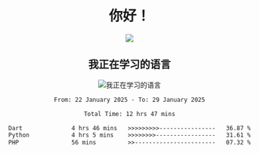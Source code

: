 <div align="center">
<h1>你好！</h1>
  
<a href="https://github.com/ikun0014">
    <img align="center" src="https://github-readme-stats-sigma-five.vercel.app/api?username=ikun0014&include_all_commits=true&show_icons=true&count_private=true&locale=cn&bg_color=0,EC6C6C,FFD479,FFFC79,73FA79,73FDFF,D783FF" />
  </a>
</div>

<div align="center">
<h2>我正在学习的语言</h2>
  
![我正在学习的语言](https://skillicons.dev/icons?i=python,nodejs,vue,html,dart)

</div>

<div align="center">
<!--START_SECTION:waka-->

```txt
From: 22 January 2025 - To: 29 January 2025

Total Time: 12 hrs 47 mins

Dart              4 hrs 46 mins   >>>>>>>>>----------------   36.87 %
Python            4 hrs 5 mins    >>>>>>>>-----------------   31.61 %
PHP               56 mins         >>-----------------------   07.32 %
```

<!--END_SECTION:waka-->

</div>
